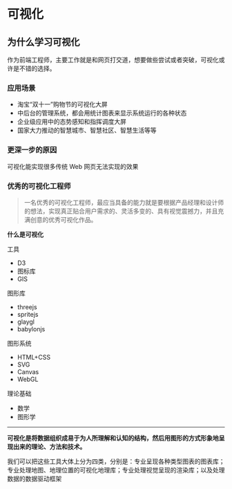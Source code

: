# 可视化

## 为什么学习可视化

作为前端工程师，主要工作就是和网页打交道，想要做些尝试或者突破，可视化或许是不错的选择。

### 应用场景

-   淘宝“双十一”购物节的可视化大屏
-   中后台的管理系统，都会用统计图表来显示系统运行的各种状态
-   企业级应用中的态势感知和指挥调度大屏
-   国家大力推动的智慧城市、智慧社区、智慧生活等等

### 更深一步的原因

可视化能实现很多传统 Web 网页无法实现的效果

### 优秀的可视化工程师

> 一名优秀的可视化工程师，最应当具备的能力就是要根据产品经理和设计师的想法，实现真正贴合用户需求的、灵活多变的、具有视觉震撼力，并且充满创意的优秀可视化作品。

**什么是可视化**

工具

-   D3
-   图标库
-   GIS

图形库

-   threejs
-   spritejs
-   glaygl
-   babylonjs

图形系统

-   HTML+CSS
-   SVG
-   Canvas
-   WebGL

理论基础

-   数学
-   图形学


---

**可视化是将数据组织成易于为人所理解和认知的结构，然后用图形的方式形象地呈现出来的理论、方法和技术。**

我们可以把这些工具大体上分为四类，分别是：专业呈现各种类型图表的图表库；专业处理地图、地理位置的可视化地理库；专业处理视觉呈现的渲染库；以及处理数据的数据驱动框架
